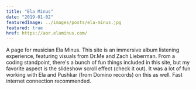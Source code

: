```yaml
---
title: "Ela Minus"
date: "2019-01-02"
featuredImage: ../images/posts/ela-minus.jpg
featured: true
href: https://aor.elaminus.com/
---
```

A page for musician Ela Minus. This site is an immersive album listening experience, featuring visuals from Dr.Me and Zach Lieberman. From a coding standpoint, there's a bunch of fun things included in this site, but my favorite aspect is the slideshow scroll effect (check it out). It was a lot of fun working with Ela and Pushkar (from Domino records) on this as well. Fast internet connection recommended.

